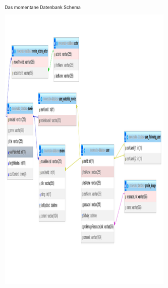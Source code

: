 Das momentane Datenbank Schema  

<img src="Schema_2_12_2022.png" height="857" width="1613" alt="Schema">